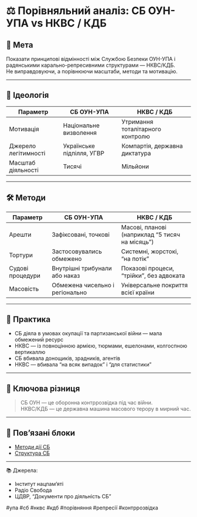# ⚖️ Порівняльний аналіз: СБ ОУН-УПА vs НКВС / КДБ

## 🎯 Мета

Показати принципові відмінності між Службою Безпеки ОУН-УПА і радянськими карально-репресивними структурами — НКВС/КДБ.  
Не виправдовуючи, а порівнюючи масштаби, методи та мотивацію.

---

## 🧱 Ідеологія

| Параметр              | СБ ОУН-УПА                     | НКВС / КДБ                       |
|-----------------------|--------------------------------|----------------------------------|
| Мотивація             | Національне визволення         | Утримання тоталітарного контролю|
| Джерело легітимності  | Українське підпілля, УГВР       | Компартія, державна диктатура   |
| Масштаб діяльності    | Тисячі                        | Мільйони                        |

---

## 🛠 Методи

| Параметр              | СБ ОУН-УПА                     | НКВС / КДБ                       |
|-----------------------|--------------------------------|----------------------------------|
| Арешти                | Зафіксовані, точкові           | Масові, планові (наприклад “5 тисяч на місяць”) |
| Тортури               | Застосовувались обмежено       | Системні, жорстокі, “на потік”  |
| Судові процедури      | Внутрішні трибунали або наказ  | Показові процеси, “трійки”, без адвоката |
| Масовість             | Обмежена чисельно і регіонально| Універсальне покриття всієї країни |

---

## 🧪 Практика

- СБ діяла в умовах окупації та партизанської війни — мала обмежений ресурс
- НКВС — із повноцінною армією, тюрмами, ешелонами, колгоспною вертикаллю
- СБ вбивала донощиків, зрадників, агентів
- НКВС — вбивала “на всяк випадок” і “для статистики”

---

## 🧨 Ключова різниця

> СБ ОУН — це оборонна контррозвідка під час війни.  
> НКВС/КДБ — це державна машина масового терору в мирний час.

---

## 📎 Пов’язані блоки

- [Методи дії СБ](./methods.md)
- [Структура СБ](./structure.md)

---

📚 Джерела:
- Інститут нацпам’яті
- Радіо Свобода
- ЦДВР, “Документи про діяльність СБ”

#упа #сб #нквс #кдб #порівняння #репресії #контррозвідка